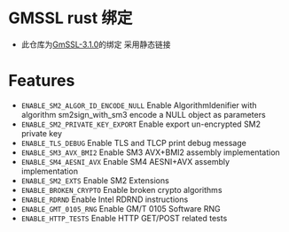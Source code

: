 # GMSSL rust 绑定

* 此仓库为[GmSSL-3.1.0](https://github.com/guanzhi/GmSSL)的绑定 采用静态链接

# Features
* `ENABLE_SM2_ALGOR_ID_ENCODE_NULL` Enable AlgorithmIdenifier with algorithm sm2sign_with_sm3 encode a NULL object as parameters
* `ENABLE_SM2_PRIVATE_KEY_EXPORT` Enable export un-encrypted SM2 private key
* `ENABLE_TLS_DEBUG` Enable TLS and TLCP print debug message
* `ENABLE_SM3_AVX_BMI2` Enable SM3 AVX+BMI2 assembly implementation
* `ENABLE_SM4_AESNI_AVX` Enable SM4 AESNI+AVX assembly implementation
* `ENABLE_SM2_EXTS` Enable SM2 Extensions
* `ENABLE_BROKEN_CRYPTO`  Enable broken crypto algorithms
* `ENABLE_RDRND` Enable Intel RDRND instructions
* `ENABLE_GMT_0105_RNG` Enable GM/T 0105 Software RNG
* `ENABLE_HTTP_TESTS` Enable HTTP GET/POST related tests